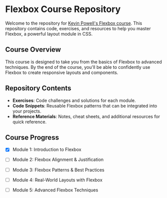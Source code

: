# Flexbox Course Repository

Welcome to the repository for [Kevin Powell's Flexbox course](https://www.flexboxsimplified.com/). This repository contains code, exercises, and resources to help you master Flexbox, a powerful layout module in CSS.

## Course Overview

This course is designed to take you from the basics of Flexbox to advanced techniques. By the end of the course, you'll be able to confidently use Flexbox to create responsive layouts and components.

## Repository Contents

- **Exercises**: Code challenges and solutions for each module.
- **Code Snippets**: Reusable Flexbox patterns that can be integrated into your projects.
- **Reference Materials**: Notes, cheat sheets, and additional resources for quick reference.

## Course Progress

- [x] Module 1: Introduction to Flexbox
- [ ] Module 2: Flexbox Alignment & Justification
- [ ] Module 3: Flexbox Patterns & Best Practices
- [ ] Module 4: Real-World Layouts with Flexbox
- [ ] Module 5: Advanced Flexbox Techniques

